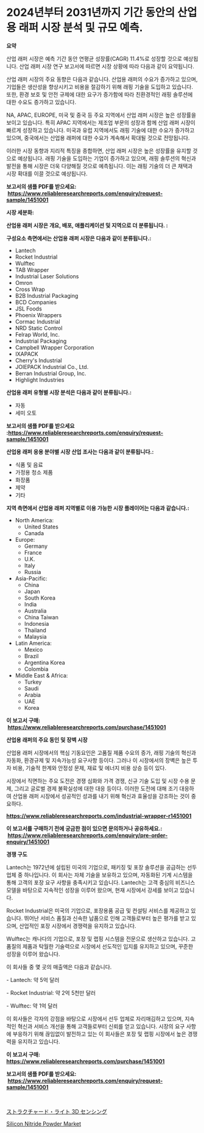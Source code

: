 <p><h1>2024년부터 2031년까지 기간 동안의 산업용 래퍼 시장 분석 및 규모 예측.</h1></p><p><strong>요약</strong></p>
<p><p>산업 래퍼 시장은 예측 기간 동안 연평균 성장률(CAGR) 11.4%로 성장할 것으로 예상됩니다. 산업 래퍼 시장 연구 보고서에 따르면 시장 상황에 따라 다음과 같이 요약됩니다.</p><p>산업 래퍼 시장의 주요 동향은 다음과 같습니다. 산업용 래퍼의 수요가 증가하고 있으며, 기업들은 생산성을 향상시키고 비용을 절감하기 위해 래핑 기술을 도입하고 있습니다. 또한, 환경 보호 및 안전 규제에 대한 요구가 증가함에 따라 친환경적인 래핑 솔루션에 대한 수요도 증가하고 있습니다.</p><p>NA, APAC, EUROPE, 미국 및 중국 등 주요 지역에서 산업 래퍼 시장은 높은 성장률을 보이고 있습니다. 특히 APAC 지역에서는 제조업 부문의 성장과 함께 산업 래퍼 시장이 빠르게 성장하고 있습니다. 미국과 유럽 지역에서도 래핑 기술에 대한 수요가 증가하고 있으며, 중국에서는 산업용 래퍼에 대한 수요가 계속해서 확대될 것으로 전망됩니다.</p><p>이러한 시장 동향과 지리적 특징을 종합하면, 산업 래퍼 시장은 높은 성장률을 유지할 것으로 예상됩니다. 래핑 기술을 도입하는 기업이 증가하고 있으며, 래핑 솔루션의 혁신과 발전을 통해 시장은 더욱 다양해질 것으로 예측됩니다. 이는 래핑 기술의 더 큰 채택과 시장 확대를 이끌 것으로 예상됩니다.</p></p>
<p><strong>보고서의 샘플 PDF를 받으세요: &nbsp;<a href="https://www.reliableresearchreports.com/enquiry/request-sample/1451001">https://www.reliableresearchreports.com/enquiry/request-sample/1451001</a></strong></p>
<p><strong>시장 세분화:</strong></p>
<p><strong> 산업용 래퍼 시장은 개요, 배포, 애플리케이션 및 지역으로 더 분류됩니다. :</strong></p>
<p><strong>구성요소 측면에서는 산업용 래퍼 시장은 다음과 같이 분류됩니다.:</strong></p>
<p><ul><li>Lantech</li><li>Rocket Industrial</li><li>Wulftec</li><li>TAB Wrapper</li><li>Industrial Laser Solutions</li><li>Omron</li><li>Cross Wrap</li><li>B2B Industrial Packaging</li><li>BCD Companies</li><li>JSL Foods</li><li>Phoenix Wrappers</li><li>Cormac Industrial</li><li>NRD Static Control</li><li>Felrap World, Inc.</li><li>Industrial Packaging</li><li>Campbell Wrapper Corporation</li><li>IXAPACK</li><li>Cherry's Industrial</li><li>JOIEPACK Industrial Co., Ltd.</li><li>Berran Industrial Group, Inc.</li><li>Highlight Industries</li></ul></p>
<p><strong> 산업용 래퍼 유형별 시장 분석은 다음과 같이 분류됩니다.:</strong></p>
<p><ul><li>자동</li><li>세미 오토</li></ul></p>
<p><strong>보고서의 샘플 PDF를 받으세요 :<a href="https://www.reliableresearchreports.com/enquiry/request-sample/1451001">https://www.reliableresearchreports.com/enquiry/request-sample/1451001</a></strong></p>
<p><strong> 산업용 래퍼 응용 분야별 시장 산업 조사는 다음과 같이 분류됩니다.:</strong></p>
<p><ul><li>식품 및 음료</li><li>가정용 청소 제품</li><li>화장품</li><li>제약</li><li>기타</li></ul></p>
<p><strong>지역 측면에서 산업용 래퍼 지역별로 이용 가능한 시장 플레이어는 다음과 같습니다.:</strong></p>
<p><ul>
    <li>
        North America:
        <ul>
            <li>United States</li>
            <li>Canada</li>
        </ul>
    </li>
    <li>
        Europe:
        <ul>
            <li>Germany</li>
            <li>France</li>
            <li>U.K.</li>
            <li>Italy</li>
            <li>Russia</li>
        </ul>
    </li>
    <li>
        Asia-Pacific:
        <ul>
            <li>China</li>
            <li>Japan</li>
            <li>South Korea</li>
            <li>India</li>
            <li>Australia</li>
            <li>China Taiwan</li>
            <li>Indonesia</li>
            <li>Thailand</li>
            <li>Malaysia</li>
        </ul>
    </li>
    <li>
        Latin America:
        <ul>
            <li>Mexico</li>
            <li>Brazil</li>
            <li>Argentina Korea</li>
            <li>Colombia</li>
        </ul>
    </li>
    <li>
        Middle East & Africa:
        <ul>
            <li>Turkey</li>
            <li>Saudi</li>
            <li>Arabia</li>
            <li>UAE</li>
            <li>Korea</li>
        </ul>
    </li>
    </ul></p>
<p><strong>이 보고서 구매: &nbsp;<a href="https://www.reliableresearchreports.com/purchase/1451001">https://www.reliableresearchreports.com/purchase/1451001</a></strong></p>
<p><strong>산업용 래퍼의 주요 동인 및 장벽 시장</strong></p>
<p><p>산업용 래퍼 시장에서의 핵심 기동요인은 고품질 제품 수요의 증가, 래핑 기술의 혁신과 자동화, 환경규제 및 지속가능성 요구사항 등이다. 그러나 이 시장에서의 장벽은 높은 투자 비용, 기술적 한계와 안정성 문제, 재료 및 에너지 비용 상승 등이 있다.</p><p>시장에서 직면하는 주요 도전은 경쟁 심화와 가격 경쟁, 신규 기술 도입 및 시장 수용 문제, 그리고 글로벌 경제 불확실성에 대한 대응 등이다. 이러한 도전에 대해 조기 대응하여 산업용 래퍼 시장에서 성공적인 성과를 내기 위해 혁신과 효율성을 강조하는 것이 중요하다.</p></p>
<p><strong><a href="https://www.reliableresearchreports.com/industrial-wrapper-r1451001">https://www.reliableresearchreports.com/industrial-wrapper-r1451001</a></strong></p>
<p><strong>이 보고서를 구매하기 전에 궁금한 점이 있으면 문의하거나 공유하세요.: &nbsp;<a href="https://www.reliableresearchreports.com/enquiry/pre-order-enquiry/1451001">https://www.reliableresearchreports.com/enquiry/pre-order-enquiry/1451001</a></strong></p>
<p><strong>경쟁 구도</strong></p>
<p><p>Lantech는 1972년에 설립된 미국의 기업으로, 패키징 및 포장 솔루션을 공급하는 선두 업체 중 하나입니다. 이 회사는 자체 기술을 보유하고 있으며, 자동화된 기계 시스템을 통해 고객의 포장 요구 사항을 충족시키고 있습니다. Lantech는 고객 중심의 비즈니스 모델을 바탕으로 지속적인 성장을 이루어 왔으며, 현재 시장에서 강세를 보이고 있습니다. </p><p>Rocket Industrial은 미국의 기업으로, 포장용품 공급 및 컨설팅 서비스를 제공하고 있습니다. 뛰어난 서비스 품질과 신속한 납품으로 인해 고객들로부터 높은 평가를 받고 있으며, 산업적인 포장 시장에서 경쟁력을 유지하고 있습니다. </p><p>Wulftec는 캐나다의 기업으로, 포장 및 랩핑 시스템을 전문으로 생산하고 있습니다. 고품질의 제품과 탁월한 기술력으로 시장에서 선도적인 입지를 유지하고 있으며, 꾸준한 성장을 이루어 왔습니다. </p><p>이 회사들 중 몇 곳의 매출액은 다음과 같습니다.</p><p>- Lantech: 약 5억 달러</p><p>- Rocket Industrial: 약 2억 5천만 달러</p><p>- Wulftec: 약 1억 달러</p><p>이 회사들은 각자의 강점을 바탕으로 시장에서 선두 업체로 자리매김하고 있으며, 지속적인 혁신과 서비스 개선을 통해 고객들로부터 신뢰를 얻고 있습니다. 시장의 요구 사항에 부응하기 위해 끊임없이 발전하고 있는 이 회사들은 포장 및 랩핑 시장에서 높은 경쟁력을 유지하고 있습니다.</p></p>
<p><strong>이 보고서 구매: &nbsp; <a href="https://www.reliableresearchreports.com/purchase/1451001">https://www.reliableresearchreports.com/purchase/1451001</a></strong></p>
<p><strong>보고서의 샘플 PDF를 받으세요: &nbsp;<a href="https://www.reliableresearchreports.com/enquiry/request-sample/1451001">https://www.reliableresearchreports.com/enquiry/request-sample/1451001</a></strong><strong></strong></p>
<p>&nbsp;</p>
<p><p><a href="https://medium.com/@rodhoppe07/%E6%A7%8B%E9%80%A0%E5%8C%96%E5%85%893d%E3%82%BB%E3%83%B3%E3%82%B7%E3%83%B3%E3%82%B0%E3%81%AE%E5%B8%82%E5%A0%B4%E8%A6%8F%E6%A8%A1-cagr-%E3%83%88%E3%83%AC%E3%83%B3%E3%83%89-2024%E3%81%8B%E3%82%892030-e9dd3c3197c4">ストラクチャード・ライト 3D センシング</a></p><p><a href="https://noble-drawer-34c.notion.site/Silicon-Nitride-Powder-Market-Size-Evaluating-its-Market-Trends-Growth-and-Projections-2024-203-47509d64a0494dc7a347be6047b713e0">Silicon Nitride Powder Market</a></p></p>
